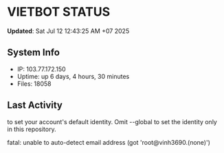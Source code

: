 # VIETBOT STATUS
**Updated**: Sat Jul 12 12:43:25 AM +07 2025

## System Info
- IP: 103.77.172.150
- Uptime: up 6 days, 4 hours, 30 minutes
- Files: 18058

## Last Activity

to set your account's default identity.
Omit --global to set the identity only in this repository.

fatal: unable to auto-detect email address (got 'root@vinh3690.(none)')
